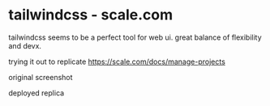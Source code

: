 # tailwindcss - scale.com

tailwindcss seems to be a perfect tool for web ui. great balance of flexibility and devx.

trying it out to replicate https://scale.com/docs/manage-projects

original screenshot
![]()

deployed replica
